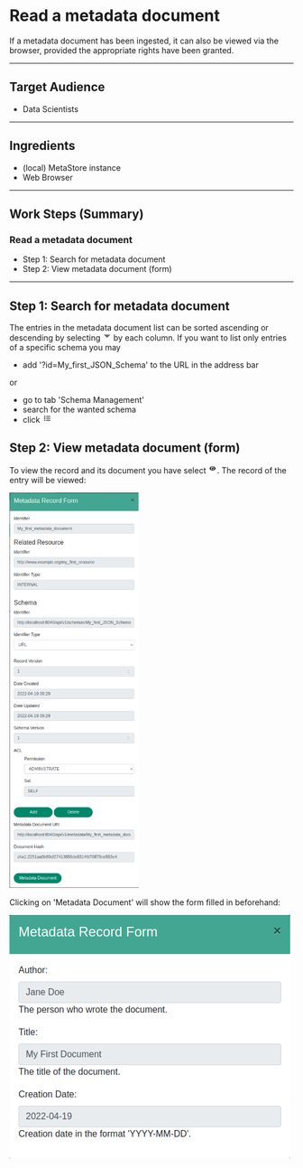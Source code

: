 # Read a metadata document
If a metadata document has been ingested, it can also be viewed via the browser,
provided the appropriate rights have been granted. 

---

## Target Audience

- Data Scientists

---

## Ingredients

- (local) MetaStore instance
- Web Browser

---

## Work Steps (Summary)

### Read a metadata document
* Step 1: Search for metadata document
* Step 2: View metadata document (form)

---

## Step 1: Search for metadata document
The entries in the metadata document list can be sorted ascending or descending 
by selecting <img src="/images/SortColumn.png" alt="Sort Column Icon" style="max-height:15px;" />
by each column. If you want to list only entries of a specific schema you may
- add '?id=My_first_JSON_Schema' to the URL in the address bar

or 
- go to tab 'Schema Management'
- search for the wanted schema
- click <img src="/images/ListDocumentsOfSchema.png" alt="List Documents of Schema only" style="max-height:15px;" />

## Step 2: View metadata document (form)
To view the record and its document you have select <img src="/images/ViewRecord.png" alt="View Record" style="max-height:15px;" />.
The record of the entry will be viewed:

<div class="centerbox">
    <img src="/images/MetadataManagement_Step4.png" alt="View Metadata Record" style="max-height:50em;" />
</div>

Clicking on 'Metadata Document' will show the form filled in beforehand:

<div class="centerbox">
    <img src="/images/MetadataManagement_Step5.png" alt="Input Form for metadata document" style="max-height:50em;" />
</div>

